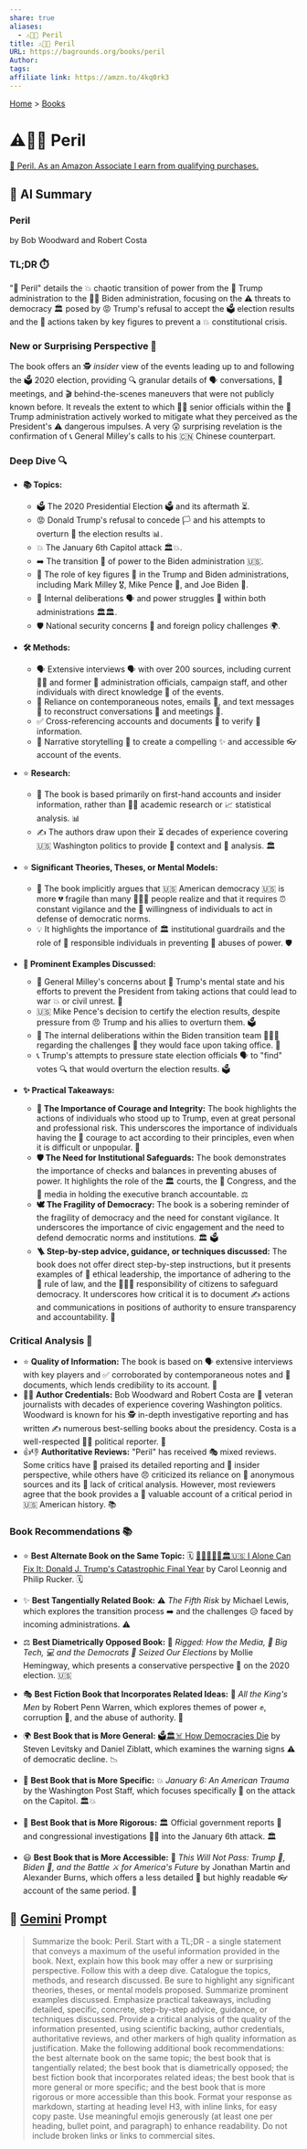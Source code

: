 ```yaml
---
share: true
aliases:
  - ⚠️😬😰 Peril
title: ⚠️😬😰 Peril
URL: https://bagrounds.org/books/peril
Author: 
tags: 
affiliate link: https://amzn.to/4kq0rk3
---
```

[Home](../index.md) > [Books](./index.md)  
# ⚠️😬😰 Peril  
[🛒 Peril. As an Amazon Associate I earn from qualifying purchases.](https://amzn.to/4kq0rk3)  
  
## 🤖 AI Summary  
### Peril  
by Bob Woodward and Robert Costa  
  
### TL;DR ⏱️  
"🚨 Peril" details the 💥 chaotic transition of power from the 👴 Trump administration to the 👨‍💼 Biden administration, focusing on the ⚠️ threats to democracy 🏛️ posed by 😡 Trump's refusal to accept the 🗳️ election results and the 🦸 actions taken by key figures to prevent a 💥 constitutional crisis.  
  
### New or Surprising Perspective 🤔  
The book offers an 🕵️ *insider* view of the events leading up to and following the 🗳️ 2020 election, providing 🔍 granular details of 🗣️ conversations, 🤝 meetings, and 🎬 behind-the-scenes maneuvers that were not publicly known before. It reveals the extent to which 👨‍💼 senior officials within the 🎺 Trump administration actively worked to mitigate what they perceived as the President's ⚠️ dangerous impulses. A very 😲 surprising revelation is the confirmation of 📞 General Milley's calls to his 🇨🇳 Chinese counterpart.  
  
### Deep Dive 🔍  
  
* **📚 Topics:**  
    * 🗳️ The 2020 Presidential Election 🗳️ and its aftermath ⏳.  
    * 😡 Donald Trump's refusal to concede 🏳️ and his attempts to overturn 🔄 the election results 📊.  
    * 💥 The January 6th Capitol attack 🏛️💥.  
    * ➡️ The transition 🤝 of power to the Biden administration 🇺🇸.  
    * 🌟 The role of key figures 🔑 in the Trump and Biden administrations, including Mark Milley 🎖️, Mike Pence 🙏, and Joe Biden 👴.  
    * 🤔 Internal deliberations 🗣️ and power struggles 💪 within both administrations 🏛️🏛️.  
    * 🛡️ National security concerns 🚨 and foreign policy challenges 🌍.  
  
* **🛠️ Methods:**  
    * 🗣️ Extensive interviews 🗣️ with over 200 sources, including current 👨‍💼 and former 👴 administration officials, campaign staff, and other individuals with direct knowledge 🧠 of the events.  
    * 📝 Reliance on contemporaneous notes, emails 📧, and text messages 📝 to reconstruct conversations 💬 and meetings 🤝.  
    * ✅ Cross-referencing accounts and documents 📁 to verify 💯 information.  
    * 📖 Narrative storytelling 📖 to create a compelling ✨ and accessible 👓 account of the events.  
  
* ⭐ **Research:**  
    * 📖 The book is based primarily on first-hand accounts and insider information, rather than 🧑‍🎓 academic research or 📈 statistical analysis. 📊  
    * ✍️ The authors draw upon their ⏳ decades of experience covering 🇺🇸 Washington politics to provide 📰 context and 🧐 analysis. 🏛️  
  
* ⭐ **Significant Theories, Theses, or Mental Models:**  
    * 📖 The book implicitly argues that 🇺🇸 American democracy 🇺🇸 is more 💔 fragile than many 🧑‍🤝‍🧑 people realize and that it requires ⏰ constant vigilance and the 🙋 willingness of individuals to act in defense of democratic norms.  
    * 💡 It highlights the importance of 🏛️ institutional guardrails and the role of 👮 responsible individuals in preventing 🚫 abuses of power. 🛡️  
  
* **📢 Prominent Examples Discussed:**  
    * 🚨 General Milley's concerns about 🧠 Trump's mental state and his efforts to prevent the President from taking actions that could lead to war 💥 or civil unrest. 🚨  
    * 🇺🇸 Mike Pence's decision to certify the election results, despite pressure from 😠 Trump and his allies to overturn them. 🗳️  
    * 🏢 The internal deliberations within the Biden transition team 👥👥👥 regarding the challenges 🤔 they would face upon taking office. 💼  
    * 📞 Trump's attempts to pressure state election officials 🗣️ to "find" votes 🔍 that would overturn the election results. 🗳️  
  
* **✨ Practical Takeaways:**  
    * **🦸 The Importance of Courage and Integrity:** The book highlights the actions of individuals who stood up to Trump, even at great personal and professional risk. This underscores the importance of individuals having the 💪 courage to act according to their principles, even when it is difficult or unpopular. 🌟  
    * **🛡️ The Need for Institutional Safeguards:** The book demonstrates the importance of checks and balances in preventing abuses of power. It highlights the role of the 🏛️ courts, the 📜 Congress, and the 📰 media in holding the executive branch accountable. ⚖️  
    * **🕊️ The Fragility of Democracy:** The book is a sobering reminder of the fragility of democracy and the need for constant vigilance. It underscores the importance of civic engagement and the need to defend democratic norms and institutions. 🏛️ 🗳️  
    * **🪜 Step-by-step advice, guidance, or techniques discussed:** The book does not offer direct step-by-step instructions, but it presents examples of 🌟 ethical leadership, the importance of adhering to the 📜 rule of law, and the 🧑‍🤝‍🧑 responsibility of citizens to safeguard democracy. It underscores how critical it is to document ✍️ actions and communications in positions of authority to ensure transparency and accountability. 🔎  
  
### Critical Analysis 🧐  
* ⭐️ **Quality of Information:** The book is based on 🗣️ extensive interviews with key players and ✅ corroborated by contemporaneous notes and 📜 documents, which lends credibility to its account. 💯  
* 👨‍💼 **Author Credentials:** Bob Woodward and Robert Costa are 👴 veteran journalists with decades of experience covering Washington politics. Woodward is known for his 🕵️ in-depth investigative reporting and has written ✍️ numerous best-selling books about the presidency. Costa is a well-respected 👨‍💼 political reporter. 📰  
* 👍👎 **Authoritative Reviews:** "Peril" has received 🎭 mixed reviews. Some critics have 🙏 praised its detailed reporting and 🔑 insider perspective, while others have 😠 criticized its reliance on 🤫 anonymous sources and its 🤔 lack of critical analysis. However, most reviewers agree that the book provides a 💎 valuable account of a critical period in 🇺🇸 American history. 📚  
  
### Book Recommendations 📚  
  
* ⭐ **Best Alternate Book on the Same Topic:** 🗓️ [🍊🤡🤥👹💥🏛️🇺🇸 I Alone Can Fix It: Donald J. Trump's Catastrophic Final Year](./i-alone-can-fix-it-donald-j-trumps-catastrophic-final-year.md) by Carol Leonnig and Philip Rucker. 🗓️  
  
* ✨ **Best Tangentially Related Book:** ⚠️ *The Fifth Risk* by Michael Lewis, which explores the transition process ➡️ and the challenges 😥 faced by incoming administrations. ⚠️  
  
* ⚖️ **Best Diametrically Opposed Book:** 🚩 *Rigged: How the Media, 📰 Big Tech, 💻 and the Democrats 💙 Seized Our Elections* by Mollie Hemingway, which presents a conservative perspective 🤔 on the 2020 election. 🇺🇸  
  
* 🎭 **Best Fiction Book that Incorporates Related Ideas:** 👑 *All the King's Men* by Robert Penn Warren, which explores themes of power ✊, corruption 👿, and the abuse of authority. 🚨  
  
* 🌍 **Best Book that is More General:** [🗳️🏛️☠️ How Democracies Die](./how-democracies-die.md) by Steven Levitsky and Daniel Ziblatt, which examines the warning signs ⚠️ of democratic decline. 📉  
  
* 🔎 **Best Book that is More Specific:** 💥 *January 6: An American Trauma* by the Washington Post Staff, which focuses specifically 🎯 on the attack on the Capitol. 🏛️💥  
  
* 🧐 **Best Book that is More Rigorous:** 🏛️ Official government reports 📜 and congressional investigations 🕵️‍♂️ into the January 6th attack. 🏛️  
  
* 😃 **Best Book that is More Accessible:** 📖 *This Will Not Pass: Trump 🤡, Biden 👴, and the Battle ⚔️ for America's Future* by Jonathan Martin and Alexander Burns, which offers a less detailed 🤏 but highly readable 👓 account of the same period. 📖  
  
## 💬 [Gemini](https://gemini.google.com) Prompt  
> Summarize the book: Peril. Start with a TL;DR - a single statement that conveys a maximum of the useful information provided in the book. Next, explain how this book may offer a new or surprising perspective. Follow this with a deep dive. Catalogue the topics, methods, and research discussed. Be sure to highlight any significant theories, theses, or mental models proposed. Summarize prominent examples discussed. Emphasize practical takeaways, including detailed, specific, concrete, step-by-step advice, guidance, or techniques discussed. Provide a critical analysis of the quality of the information presented, using scientific backing, author credentials, authoritative reviews, and other markers of high quality information as justification. Make the following additional book recommendations: the best alternate book on the same topic; the best book that is tangentially related; the best book that is diametrically opposed; the best fiction book that incorporates related ideas; the best book that is more general or more specific; and the best book that is more rigorous or more accessible than this book. Format your response as markdown, starting at heading level H3, with inline links, for easy copy paste. Use meaningful emojis generously (at least one per heading, bullet point, and paragraph) to enhance readability. Do not include broken links or links to commercial sites.